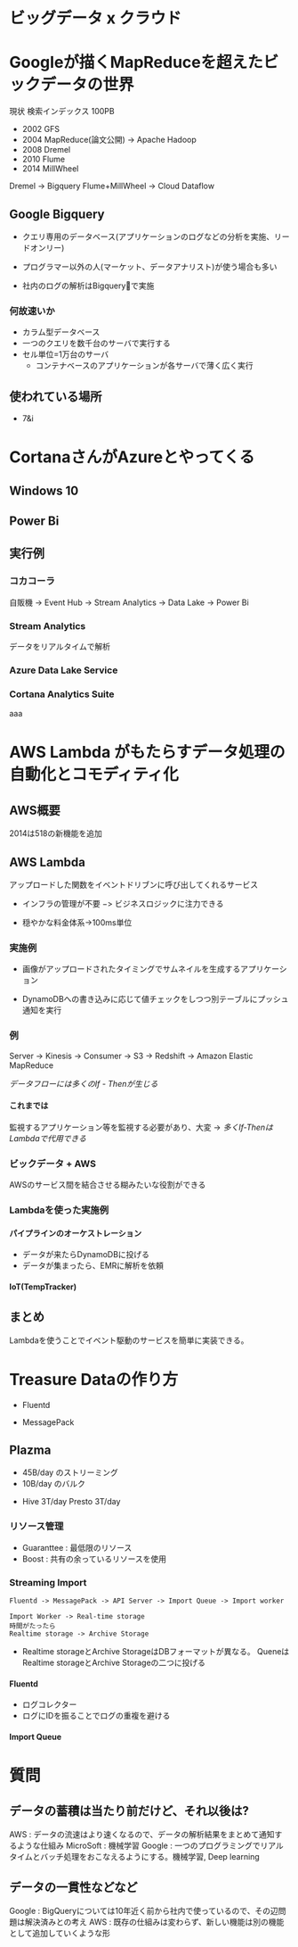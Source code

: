 # ビッグデータ x クラウド

# Googleが描くMapReduceを超えたビックデータの世界

現状 検索インデックス 100PB

* 2002 GFS
* 2004 MapReduce(論文公開) -> Apache Hadoop
* 2008 Dremel
* 2010 Flume
* 2014 MillWheel

Dremel -> Bigquery
Flume+MillWheel -> Cloud Dataflow

## Google Bigquery

* クエリ専用のデータベース(アプリケーションのログなどの分析を実施、リードオンリー)
+ プログラマー以外の人(マーケット、データアナリスト)が使う場合も多い
* 社内のログの解析はBigqueryで実施

### 何故速いか

* カラム型データベース
* 一つのクエリを数千台のサーバで実行する
* セル単位=1万台のサーバ
  * コンテナベースのアプリケーションが各サーバで薄く広く実行

## 使われている場所

* 7&i

# CortanaさんがAzureとやってくる

## Windows 10

## Power Bi

## 実行例

### コカコーラ

自販機 -> Event Hub -> Stream Analytics -> Data Lake
                                        -> Power Bi
### Stream Analytics

データをリアルタイムで解析

### Azure Data Lake Service

### Cortana Analytics Suite

aaa

# AWS Lambda がもたらすデータ処理の自動化とコモディティ化

## AWS概要

2014は518の新機能を追加

## AWS Lambda

アップロードした関数をイベントドリブンに呼び出してくれるサービス

* インフラの管理が不要
  −> ビジネスロジックに注力できる
+ 穏やかな料金体系->100ms単位

### 実施例

+ 画像がアップロードされたタイミングでサムネイルを生成するアプリケーション
* DynamoDBへの書き込みに応じて値チェックをしつつ別テーブルにプッシュ通知を実行

### 例

Server -> Kinesis -> Consumer -> S3 -> Redshift
                                    -> Amazon Elastic MapReduce

_データフローには多くのIf - Thenが生じる_

#### これまでは

監視するアプリケーション等を監視する必要があり、大変
-> _多くIf-ThenはLambdaで代用できる_

### ビックデータ + AWS

AWSのサービス間を結合させる糊みたいな役割ができる

### Lambdaを使った実施例

#### パイプラインのオーケストレーション

* データが来たらDynamoDBに投げる
* データが集まったら、EMRに解析を依頼

#### IoT(TempTracker)

## まとめ

Lambdaを使うことでイベント駆動のサービスを簡単に実装できる。

# Treasure Dataの作り方

+ Fluentd
* MessagePack

## Plazma

+ 45B/day のストリーミング
+ 10B/day のバルク
* Hive 3T/day
  Presto 3T/day

### リソース管理

* Guaranttee : 最低限のリソース
* Boost : 共有の余っているリソースを使用

### Streaming Import
```
Fluentd -> MessagePack -> API Server -> Import Queue -> Import worker

Import Worker -> Real-time storage
時間がたったら
Realtime storage -> Archive Storage
```

* Realtime storageとArchive StorageはDBフォーマットが異なる。
QueneはRealtime storageとArchive Storageの二つに投げる

#### Fluentd

* ログコレクター
* ログにIDを振ることでログの重複を避ける

#### Import Queue

# 質問

## データの蓄積は当たり前だけど、それ以後は?

AWS : データの流速はより速くなるので、データの解析結果をまとめて通知するような仕組み
MicroSoft : 機械学習
Google : 一つのプログラミングでリアルタイムとバッチ処理をおこなえるようにする。機械学習, Deep learning

## データの一貫性などなど

Google : BigQueryについては10年近く前から社内で使っているので、その辺問題は解決済みとの考え
AWS : 既存の仕組みは変わらず、新しい機能は別の機能として追加していくような形
